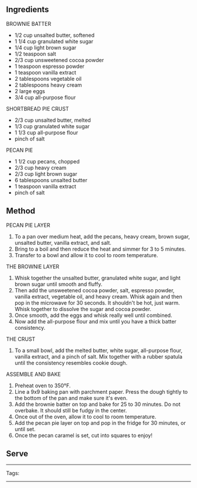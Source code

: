
## Ingredients

BROWNIE BATTER

- 1/2 cup unsalted butter, softened
- 1 1/4 cup granulated white sugar
- 1/4 cup light brown sugar
- 1/2 teaspoon salt
- 2/3 cup unsweetened cocoa powder
- 1 teaspoon espresso powder
- 1 teaspoon vanilla extract
- 2 tablespoons vegetable oil
- 2 tablespoons heavy cream
- 2 large eggs
- 3/4 cup all-purpose flour

SHORTBREAD PIE CRUST

- 2/3 cup unsalted butter, melted
- 1/3 cup granulated white sugar
- 1 1/3 cup all-purpose flour
- pinch of salt

PECAN PIE

- 1 1/2 cup pecans, chopped
- 2/3 cup heavy cream
- 2/3 cup light brown sugar 
- 6 tablespoons unsalted butter
- 1 teaspoon vanilla extract 
- pinch of salt

## Method

PECAN PIE LAYER

1. To a pan over medium heat, add the pecans, heavy cream, brown sugar, unsalted butter, vanilla extract, and salt.
2. Bring to a boil and then reduce the heat and simmer for 3 to 5 minutes.
3. Transfer to a bowl and allow it to cool to room temperature.

THE BROWNIE LAYER

1. Whisk together the unsalted butter, granulated white sugar, and light brown sugar until smooth and fluffy.
2. Then add the unsweetened cocoa powder, salt, espresso powder, vanilla extract, vegetable oil, and heavy cream. Whisk again and then pop in the microwave for 30 seconds. It shouldn't be hot, just warm. Whisk together to dissolve the sugar and cocoa powder.
3. Once smooth, add the eggs and whisk really well until combined.
4. Now add the all-purpose flour and mix until you have a thick batter consistency.

THE CRUST

1. To a small bowl, add the melted butter, white sugar, all-purpose flour, vanilla extract, and a pinch of salt. Mix together with a rubber spatula until the consistency resembles cookie dough.

ASSEMBLE AND BAKE

1. Preheat oven to 350°F.
2. Line a 9x9 baking pan with parchment paper. Press the dough tightly to the bottom of the pan and make sure it's even.
3. Add the brownie batter on top and bake for 25 to 30 minutes. Do not overbake. It should still be fudgy in the center.
4. Once out of the oven, allow it to cool to room temperature.
5. Add the pecan pie layer on top and pop in the fridge for 30 minutes, or until set.
6. Once the pecan caramel is set, cut into squares to enjoy!
## Serve

---
Tags: 

---

